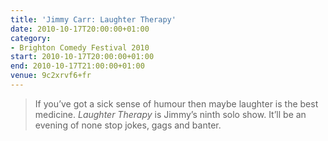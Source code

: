 ```yaml
---
title: 'Jimmy Carr: Laughter Therapy'
date: 2010-10-17T20:00:00+01:00
category:
- Brighton Comedy Festival 2010
start: 2010-10-17T20:00:00+01:00
end: 2010-10-17T21:00:00+01:00
venue: 9c2xrvf6+fr
---
```

> If you’ve got a sick sense of humour then maybe laughter is the best medicine. <cite>Laughter Therapy</cite> is Jimmy’s ninth solo show. It’ll be an evening of none stop jokes, gags and banter.
